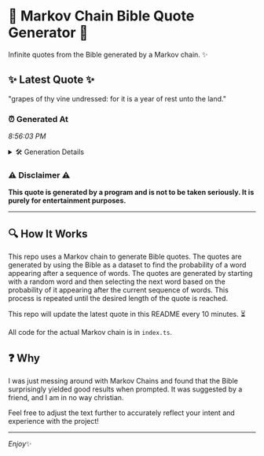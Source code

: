 # 📖 Markov Chain Bible Quote Generator 📖

Infinite quotes from the Bible generated by a Markov chain. ✨

## ✨ Latest Quote ✨
"grapes of thy vine undressed: for it is a year of rest unto the land."

### ⏰ Generated At
*8:56:03 PM*

<details>
    <summary>🛠️ Generation Details</summary>
    <p>
        <strong>🌱 Seed:</strong> grapes<br>
        <strong>🔄 Iterations:</strong> 14<br>
        <strong>📜 Context History:</strong><br>[ grapes ]: of<br>[ grapes, of ]: thy<br>[ grapes, of, thy ]: vine<br>[ grapes, of, thy, vine ]: undressed:<br>[ grapes, of, thy, vine, undressed: ]: for<br>[ grapes, of, thy, vine, undressed:, for ]: it<br>[ of, thy, vine, undressed:, for, it ]: is<br>[ thy, vine, undressed:, for, it, is ]: a<br>[ vine, undressed:, for, it, is, a ]: year<br>[ undressed:, for, it, is, a, year ]: of<br>[ for, it, is, a, year, of ]: rest<br>[ it, is, a, year, of, rest ]: unto<br>[ is, a, year, of, rest, unto ]: the<br>[ a, year, of, rest, unto, the ]: land.<br>
    </p>
</details>

### ⚠️ Disclaimer ⚠️
**This quote is generated by a program and is not to be taken seriously. It is purely for entertainment purposes.**

---

## 🔍 How It Works

This repo uses a Markov chain to generate Bible quotes. The quotes are generated by using the Bible as a dataset to find the probability of a word appearing after a sequence of words. The quotes are generated by starting with a random word and then selecting the next word based on the probability of it appearing after the current sequence of words. This process is repeated until the desired length of the quote is reached.

This repo will update the latest quote in this README every 10 minutes. ⏳

All code for the actual Markov chain is in `index.ts`.

## ❓ Why

I was just messing around with Markov Chains and found that the Bible surprisingly yielded good results when prompted. 
It was suggested by a friend, and I am in no way christian.

Feel free to adjust the text further to accurately reflect your intent and experience with the project!

---

*Enjoy*✨
